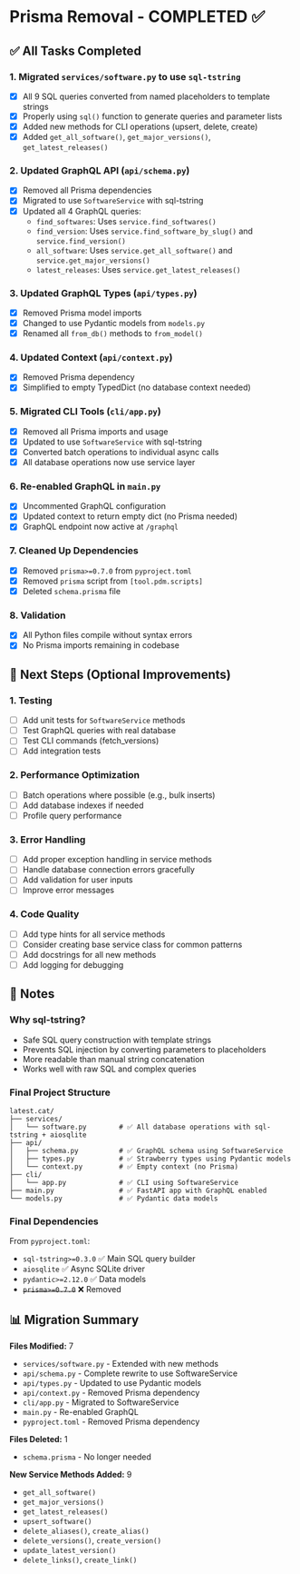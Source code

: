 # Prisma Removal - COMPLETED ✅

## ✅ All Tasks Completed

### 1. Migrated `services/software.py` to use `sql-tstring`
- [x] All 9 SQL queries converted from named placeholders to template strings
- [x] Properly using `sql()` function to generate queries and parameter lists
- [x] Added new methods for CLI operations (upsert, delete, create)
- [x] Added `get_all_software()`, `get_major_versions()`, `get_latest_releases()`

### 2. Updated GraphQL API (`api/schema.py`)
- [x] Removed all Prisma dependencies
- [x] Migrated to use `SoftwareService` with sql-tstring
- [x] Updated all 4 GraphQL queries:
  - `find_softwares`: Uses `service.find_softwares()`
  - `find_version`: Uses `service.find_software_by_slug()` and `service.find_version()`
  - `all_software`: Uses `service.get_all_software()` and `service.get_major_versions()`
  - `latest_releases`: Uses `service.get_latest_releases()`

### 3. Updated GraphQL Types (`api/types.py`)
- [x] Removed Prisma model imports
- [x] Changed to use Pydantic models from `models.py`
- [x] Renamed all `from_db()` methods to `from_model()`

### 4. Updated Context (`api/context.py`)
- [x] Removed Prisma dependency
- [x] Simplified to empty TypedDict (no database context needed)

### 5. Migrated CLI Tools (`cli/app.py`)
- [x] Removed all Prisma imports and usage
- [x] Updated to use `SoftwareService` with sql-tstring
- [x] Converted batch operations to individual async calls
- [x] All database operations now use service layer

### 6. Re-enabled GraphQL in `main.py`
- [x] Uncommented GraphQL configuration
- [x] Updated context to return empty dict (no Prisma needed)
- [x] GraphQL endpoint now active at `/graphql`

### 7. Cleaned Up Dependencies
- [x] Removed `prisma>=0.7.0` from `pyproject.toml`
- [x] Removed `prisma` script from `[tool.pdm.scripts]`
- [x] Deleted `schema.prisma` file

### 8. Validation
- [x] All Python files compile without syntax errors
- [x] No Prisma imports remaining in codebase

## 🎯 Next Steps (Optional Improvements)

### 1. Testing
- [ ] Add unit tests for `SoftwareService` methods
- [ ] Test GraphQL queries with real database
- [ ] Test CLI commands (fetch_versions)
- [ ] Add integration tests

### 2. Performance Optimization
- [ ] Batch operations where possible (e.g., bulk inserts)
- [ ] Add database indexes if needed
- [ ] Profile query performance

### 3. Error Handling
- [ ] Add proper exception handling in service methods
- [ ] Handle database connection errors gracefully
- [ ] Add validation for user inputs
- [ ] Improve error messages

### 4. Code Quality
- [ ] Add type hints for all service methods
- [ ] Consider creating base service class for common patterns
- [ ] Add docstrings for all new methods
- [ ] Add logging for debugging

## 📝 Notes

### Why sql-tstring?

- Safe SQL query construction with template strings
- Prevents SQL injection by converting parameters to placeholders
- More readable than manual string concatenation
- Works well with raw SQL and complex queries

### Final Project Structure

```
latest.cat/
├── services/
│   └── software.py        # ✅ All database operations with sql-tstring + aiosqlite
├── api/
│   ├── schema.py          # ✅ GraphQL schema using SoftwareService
│   ├── types.py           # ✅ Strawberry types using Pydantic models
│   └── context.py         # ✅ Empty context (no Prisma)
├── cli/
│   └── app.py             # ✅ CLI using SoftwareService
├── main.py                # ✅ FastAPI app with GraphQL enabled
└── models.py              # ✅ Pydantic data models
```

### Final Dependencies

From `pyproject.toml`:
- `sql-tstring>=0.3.0` ✅ Main SQL query builder
- `aiosqlite` ✅ Async SQLite driver
- `pydantic>=2.12.0` ✅ Data models
- ~~`prisma>=0.7.0`~~ ❌ Removed

## 📊 Migration Summary

**Files Modified:** 7
- `services/software.py` - Extended with new methods
- `api/schema.py` - Complete rewrite to use SoftwareService
- `api/types.py` - Updated to use Pydantic models
- `api/context.py` - Removed Prisma dependency
- `cli/app.py` - Migrated to SoftwareService
- `main.py` - Re-enabled GraphQL
- `pyproject.toml` - Removed Prisma dependency

**Files Deleted:** 1
- `schema.prisma` - No longer needed

**New Service Methods Added:** 9
- `get_all_software()`
- `get_major_versions()`
- `get_latest_releases()`
- `upsert_software()`
- `delete_aliases()`, `create_alias()`
- `delete_versions()`, `create_version()`
- `update_latest_version()`
- `delete_links()`, `create_link()`
